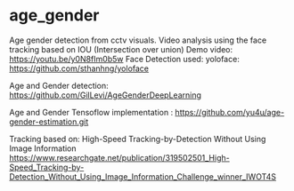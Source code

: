 # age_gender
Age gender detection from cctv visuals. Video analysis using the face tracking based on IOU (Intersection over union)
Demo video:
https://youtu.be/y0N8fIm0b5w
Face Detection used: yoloface: https://github.com/sthanhng/yoloface

Age and Gender detection: https://github.com/GilLevi/AgeGenderDeepLearning

Age and Gender Tensoflow implementation : https://github.com/yu4u/age-gender-estimation.git 

Tracking based on: High-Speed Tracking-by-Detection Without Using Image Information
https://www.researchgate.net/publication/319502501_High-Speed_Tracking-by-Detection_Without_Using_Image_Information_Challenge_winner_IWOT4S
